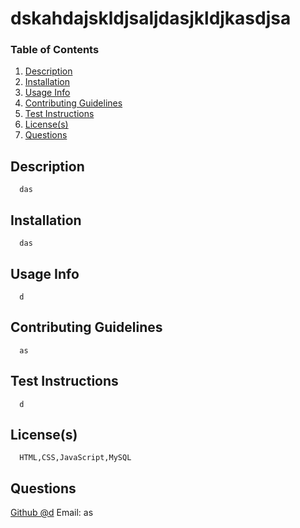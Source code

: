 # dskahdajskldjsaljdasjkldjkasdjsa

### Table of Contents1. [Description](#description)2. [Installation](#installation)3. [Usage Info](#usage)4. [Contributing Guidelines](#contrib)5. [Test Instructions](#test)6. [License(s)](#license)7. [Questions](#question)

## Description <a name="description"></a>
      das

## Installation <a name="installation"></a>
      das

## Usage Info<a name="usage"></a>
      d

## Contributing Guidelines <a name="contrib"></a>
      as

## Test Instructions <a name="test"></a>
      d

## License(s) <a name="license"></a>
      HTML,CSS,JavaScript,MySQL

## Questions <a name="question"></a>
[Github @d](https://github.com/d)
Email: as